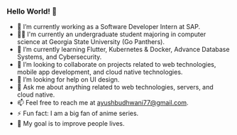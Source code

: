 ### Hello World! 👋


- 🔭 I’m currently working as a Software Developer Intern at SAP.
- :student: I'm currently an undergraduate student majoring in computer science at Georgia State University (Go Panthers).
- 🌱 I’m currently learning Flutter, Kubernetes & Docker, Advance Database Systems, and Cybersecurity.
- 👯 I’m looking to collaborate on projects related to web technologies, mobile app development, and cloud native technologies.
- 🤔 I’m looking for help on UI design.
- 💬 Ask me about anything related to web technologies, servers, and cloud native.
- 📫 Feel free to reach me at ayushbudhwani77@gmail.com.
- ⚡ Fun fact: I am a big fan of anime series.
- :triangular_flag_on_post: My goal is to improve people lives. 

